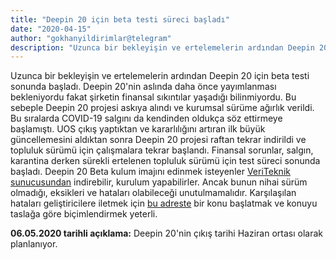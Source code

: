 ```yaml
---
title: "Deepin 20 için beta testi süreci başladı"
date: "2020-04-15"
author: "gokhanyildirimlar@telegram"
description: "Uzunca bir bekleyişin ve ertelemelerin ardından Deepin 20 için beta testi sonunda başladı."
---
```


Uzunca bir bekleyişin ve ertelemelerin ardından Deepin 20 için beta testi sonunda başladı. Deepin 20'nin aslında daha önce yayımlanması bekleniyordu fakat şirketin finansal sıkıntılar yaşadığı bilinmiyordu. Bu sebeple Deepin 20 projesi askıya alındı ve kurumsal sürüme ağırlık verildi. Bu sıralarda COVID-19 salgını da kendinden oldukça söz ettirmeye başlamıştı.
UOS çıkış yaptıktan ve kararlılığını artıran ilk büyük güncellemesini aldıktan sonra Deepin 20 projesi raftan tekrar indirildi ve topluluk sürümü için çalışmalara tekrar başlandı. Finansal sorunlar, salgın, karantina derken sürekli ertelenen topluluk sürümü için test süreci sonunda başladı. Deepin 20 Beta kulum imajını edinmek isteyenler [VeriTeknik sunucusundan](http://mirror.veriteknik.net.tr/deepin-cd/20Beta/) indirebilir, kurulum yapabilirler. Ancak bunun nihai sürüm olmadığı, eksikleri ve hataları olabileceği unutulmamalıdır. Karşılaşılan hataları geliştiricilere iletmek için [bu adreste](https://github.com/linuxdeepin/developer-center/issues) bir konu başlatmak ve konuyu taslağa göre biçimlendirmek yeterli.

**06.05.2020 tarihli açıklama:** Deepin 20'nin çıkış tarihi Haziran ortası olarak planlanıyor.
